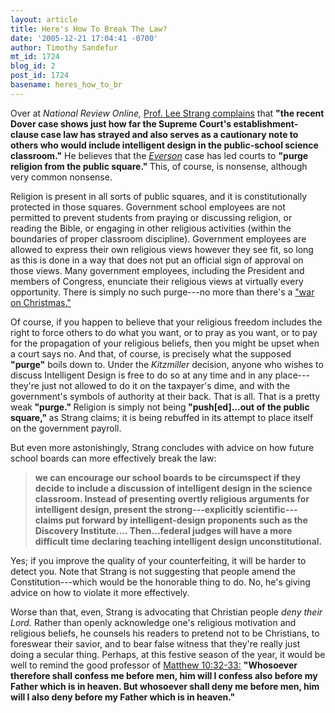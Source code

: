 ```yaml
---
layout: article
title: Here's How To Break The Law?
date: '2005-12-21 17:04:41 -0700'
author: Timothy Sandefur
mt_id: 1724
blog_id: 2
post_id: 1724
basename: heres_how_to_br
---
```

Over at <em>National Review Online,</em> <a href="http://www.nationalreview.com/comment/strang200512211205.asp">Prof. Lee Strang complains</a> that <strong>"the recent Dover case shows just how far the Supreme Court's establishment-clause case law has strayed and also serves as a cautionary note to others who would include intelligent design in the public-school science classroom."</strong> He believes that the <a href="http://caselaw.lp.findlaw.com/scripts/getcase.pl?court=us&vol=330&invol=1"><em>Everson</em></a> case has led courts to <strong>"purge religion from the public square." </strong>This, of course, is nonsense, although very common nonsense.

<!--more-->

Religion is present in all sorts of public squares, and it is constitutionally protected in those squares. Government school employees are not permitted to prevent students from praying or discussing religion, or reading the Bible, or engaging in other religious activities (within the boundaries of proper classroom discipline). Government employees are allowed to express their own religious views however they see fit, so long as this is done in a way that does not put an official sign of approval on those views. Many government employees, including the President and members of Congress, enunciate their religious views at virtually every opportunity. There is simply no such purge---no more than there's a <a href="http://www.stcynic.com/blog/archives/church_and_state/war_on_christmas/">"war on Christmas."</a>

Of course, if you happen to believe that your religious freedom includes the right to force others to do what you want, or to pray as you want, or to pay for the propagation of your religious beliefs, then you might be upset when a court says no. And that, of course, is precisely what the supposed<strong> "purge"</strong> boils down to. Under the <em>Kitzmiller </em>decision, anyone who wishes to discuss Intelligent Design is free to do so at any time and in any place---they're just not allowed to do it on the taxpayer's dime, and with the government's symbols of authority at their back. That is all. That is a pretty weak<strong> "purge." </strong>Religion is simply not being<strong> "push[ed]...out of the public square," </strong>as Strang claims; it is being rebuffed in its attempt to place itself on the government payroll. 

But even more astonishingly, Strang concludes with advice on how future school boards can more effectively break the law:

<blockquote><b>we can encourage our school boards to be circumspect if they decide to include a discussion of intelligent design in the science classroom. Instead of presenting overtly religious arguments for intelligent design, present the strong---explicitly scientific---claims put forward by intelligent-design proponents such as the Discovery Institute.... Then...federal judges will have a more difficult time declaring teaching intelligent design unconstitutional.</b></blockquote>

Yes; if you improve the quality of your counterfeiting, it will be harder to detect you. Note that Strang is not suggesting that people amend the Constitution---which would be the honorable thing to do. No, he's giving advice on how to violate it more effectively.

Worse than that, even, Strang is advocating that Christian people <em>deny their Lord.</em> Rather than openly acknowledge one's religious motivation and religious beliefs, he counsels his readers to pretend not to be Christians, to foreswear their savior, and to bear false witness that they're really just doing a secular thing. Perhaps, at this festive season of the year, it would be well to remind the good professor of <a href="http://www.cforc.com/kjv/Matthew/10.html">Matthew 10:32-33:</a> <strong>"Whosoever therefore shall confess me before men, him will I confess also before my Father which is in heaven. But whosoever shall deny me before men, him will I also deny before my Father which is in heaven."</strong>
